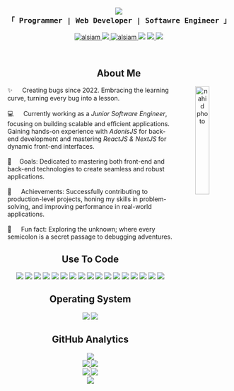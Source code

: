 <!-- <img src="https://lh3.googleusercontent.com/pw/AP1GczMon5Sx0cNh6y_MB4p9ZDYadkoDSI378YkR9oHt5CdJROijdGjg095aHrJjqTLs-3OJV9tZFiyigdOznMVzcTuEDz7biNC3LjKEqKYBc1la0TbYVL28nlEVZwCFu1nmevxVHdQwmMrchQGp_ogJo6IG=w1330-h493-s-no-gm?authuser=0" width="100%"> --->

<h3 align="center" margin="0px" padding="0px">
    <img src="https://readme-typing-svg.herokuapp.com/?font=Righteous&size=35&center=true&vCenter=true&width=500&height=70&duration=4000&lines=Hi+There..!!+👋;+I'm+Nazmul+Nahid;" />
<br>
  <samp> 
    「 Programmer | Web Developer | Softawre Engineer 」
  </samp>
</h3>
<p align="center">
 <a href="" target="blank"> <img src="https://img.shields.io/badge/Website-DC143C?style=for-the-badge&logo=medium&logoColor=white" alt="alsiam" />
 </a>
 <a href="https://www.linkedin.com/in/itsnazmulnahid/" target="_blank"> <img src="https://img.shields.io/badge/LinkedIn-0077B5?style=for-the-badge&logo=linkedin&logoColor=white" > </a>
 <a href="mailto: nazmulnahid.official@gmail.com" target="_blank">
  <img src="https://img.shields.io/badge/gmail-fe4164?style=for-the-badge&logo=gmail&logoColor=white" alt="alsiam" />
 </a> 
<a href="https://www.facebook.com/itsnazmulnahid/" target="_blank"> <img src="https://img.shields.io/badge/Facebook-1877F2?style=for-the-badge&logo=facebook&logoColor=white" ></a>
<a href="https://codeforces.com/profile/itsnazmulnahid"> <img src="https://img.shields.io/badge/Codeforces-445f9d?style=for-the-badge&logo=Codeforces&logoColor=white"> </a>
<a href="https://www.codechef.com/users/itsnazmulnahid"> <img src="https://img.shields.io/badge/CodeChef-%23964B00.svg?style=for-the-badge&logo=CodeChef&logoColor=white"> </a>
</p>
<br>

<!-- About Section -->
<h2 align="center"> About Me </h2>
<p align="center">
  <img align="right" width="25%" src="https://scontent.fdac154-1.fna.fbcdn.net/v/t39.30808-6/542165987_4253267521620858_5012244070223885458_n.jpg?_nc_cat=101&ccb=1-7&_nc_sid=6ee11a&_nc_eui2=AeGe1rSL787LHukEC-ApK1NKKU6vNyfjVcgpTq83J-NVyHxWYmcEmlV4ZjFKMFVlIYwiNcoHaSBdVTm2LzqVH3w-&_nc_ohc=yoDDzFwh5tEQ7kNvwH9voRA&_nc_oc=AdmLnVd-mk7VceS_xfHg6oUsLEeHR1QOMF5ERzD5rUvUg3JiZkMacd83s4WFbtaIdBc&_nc_zt=23&_nc_ht=scontent.fdac154-1.fna&_nc_gid=Ben_Brm0T6r9jTKXmavxvQ&oh=00_AfaggvJTqq_HA88QYy84VGFamHgcmLCgfbTqpqbJArqtxA&oe=68C3272D" alt="nahid photo" />

✨ &emsp; Creating bugs since 2022. Embracing the learning curve, turning every bug into a lesson.
   <br><br>
💻 &emsp; Currently working as a *Junior Software Engineer*, focusing on building scalable and efficient applications. Gaining hands-on experience with *AdonisJS* for back-end development and mastering *ReactJS & NextJS* for dynamic front-end interfaces.
   <br><br>
🎯 &emsp;Goals: Dedicated to mastering both front-end and back-end technologies to create seamless and robust applications.
   <br><br>
🚀 &emsp; Achievements: Successfully contributing to production-level projects, honing my skills in problem-solving, and improving performance in real-world applications.
   <br><br>
🎲 &emsp; Fun fact: Exploring the unknown; where every semicolon is a secret passage to debugging adventures.
  <!-- <br><br>
📫 &emsp;Reach me at *nazmulnahid.official@gmail.com*
   <br><br> --->
</p>





<h2 align="center"> Use To Code </h2>
<p align="center">
  <img src="https://img.shields.io/badge/C%2B%2B-00599C?style=for-the-badge&logo=c%2B%2B&logoColor=white">
  <img src="https://img.shields.io/badge/C-00599C?style=for-the-badge&logo=c&logoColor=white">
  <img src="https://img.shields.io/badge/Python-3776AB?style=for-the-badge&logo=python&logoColor=white">
  <img src="https://img.shields.io/badge/JavaScript-F7DF1E?style=for-the-badge&logo=javascript&logoColor=black">
  <img src="https://img.shields.io/badge/TypeScript-007ACC?style=for-the-badge&logo=typescript&logoColor=white">
  <img src="https://img.shields.io/badge/React.js-20232A?style=for-the-badge&logo=react&logoColor=61DAFB">
  <img src="https://img.shields.io/badge/Next.js-white?style=for-the-badge&logo=nextdotjs&logoColor=black">
  <img src="https://img.shields.io/badge/MySQL-00000F?style=for-the-badge&logo=mysql&logoColor=white">
  <img src="https://img.shields.io/badge/Git-F05032?style=for-the-badge&logo=git&logoColor=white">
  <img src="https://img.shields.io/badge/Postman-FF6C37?style=for-the-badge&logo=Postman&logoColor=white">
  <img src="https://img.shields.io/badge/Xampp-F37623?style=for-the-badge&logo=xampp&logoColor=white">
  <img src="https://img.shields.io/badge/json-5E5C5C?style=for-the-badge&logo=json&logoColor=white">
  <img src="https://img.shields.io/badge/Vite-646CFF?style=for-the-badge&logo=vite&logoColor=white">
  <img src="https://img.shields.io/badge/Adonis-220052?style=for-the-badge&labelColor=black&logo=adonisjs&logoColor=white">
  <img src="https://img.shields.io/badge/-HTML5-%23E44D27?style=for-the-badge&logo=html5&logoColor=ffffff">
  <img src="https://img.shields.io/badge/-CSS3-%231572B6?style=for-the-badge&logo=css3">
  <img src="https://img.shields.io/badge/Visual_Studio-0078d7?style=for-the-badge&logo=visual%20studio&logoColor=white">
    
</p>


<h2 align="center">  Operating System </h2>
<p align="center">
  <img src="https://img.shields.io/badge/Windows-0078D6?style=for-the-badge&logo=windows&logoColor=white">
  <img src="https://img.shields.io/badge/Android-3DDC84?style=for-the-badge&logo=android&logoColor=white">
</p>

<h2 align="center"> GitHub Analytics </h2>

<p align="center">
  <a href="https://github.com/nazmulnahid-git">
    <img  src="https://github-profile-summary-cards.vercel.app/api/cards/profile-details?username=nazmulnahid-git&theme=onedark"/> <br>
    <img src="https://github-profile-summary-cards.vercel.app/api/cards/stats?username=nazmulnahid-git&theme=onedark" />
    <img src="https://github-profile-summary-cards.vercel.app/api/cards/productive-time?username=nazmulnahid-git&theme=onedark" /> <br>
    <img src="https://github-profile-summary-cards.vercel.app/api/cards/repos-per-language?username=nazmulnahid-git&theme=onedark" />
    <img src="https://github-profile-summary-cards.vercel.app/api/cards/most-commit-language?username=nazmulnahid-git&theme=onedark" /> <br>
<!--     <img src="https://github-readme-streak-stats.herokuapp.com/?user=nazmulnahid-git&currStreakNum=2FD3EB&fire=pink&sideLabels=F00&card_width=700&theme=onedark" alt="https://git.io/streak-stats" />  <br> -->
    <img src="https://github-readme-streak-stats.herokuapp.com/?user=nazmulnahid-git&theme=onedark&fire=DD2727&currStreakLabel=FCCC39&card_width=700" />
<!--     <img src="https://github-readme-stats-seven-theta.vercel.app/api/top-langs/?username=nazmulnahid-git&layout=compact&langs_count=20&theme=onedark&align=right"/>  <br> -->
<!--     <img  src="https://github-readme-stats-eight-theta.vercel.app/api?username=nazmulnahid-git&show_icons=true&theme=onedark&include_all_commits=true&count_private=true"/> <br> -->

<!-- 
![Repos per Language](https://github-profile-summary-cards.vercel.app/api/cards/repos-per-language?username=nazmulnahid-git&theme=github)
![Most Commit Language](https://github-profile-summary-cards.vercel.app/api/cards/most-commit-language?username=nazmulnahid-git&theme=github)
![Stats](https://github-profile-summary-cards.vercel.app/api/cards/stats?username=nazmulnahid-git&theme=github)
-->

  </a>
</p>

